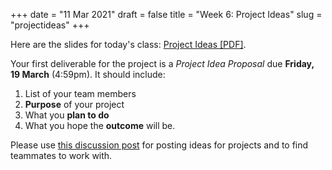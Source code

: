 +++
date = "11 Mar 2021"
draft = false
title = "Week 6: Project Ideas"
slug = "projectideas"
+++

Here are the slides for today's class: [Project Ideas [PDF]](https://www.dropbox.com/s/l564p9yj0hltd3u/projects.pdf?dl=0).

Your first deliverable for the project is a _Project Idea Proposal_
due **Friday, 19 March** (4:59pm). It should include:

1. List of your team members
2. **Purpose** of your project
3. What you **plan to do**
4. What you hope the **outcome** will be.

Please use [this discussion
post](https://github.com/csethics/csethics.github.io/discussions/25)
for posting ideas for projects and to find teammates to work with.

